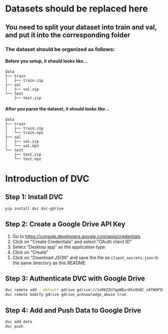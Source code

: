 # Datasets should be replaced here

## You need to split your dataset into train and val, and put it into the corresponding folder

### The dataset should be organized as follows:

#### Before you setup, it should looks like...
```
data
├── train
│   ├── train.zip
├── val
│   ├── val.zip
└── test
    ├── test.zip
```

#### After you parse the dataset, it should looks like...
```
data
├── train
│   ├── train.zip
│   └── train.npz
├── val
│   ├── val.zip
│   └── val.npz
└── test
    ├── test.zip
    └── test.npz
```

# Introduction of DVC

## Step 1: Install DVC

```bash
pip install dvc dvc-gdrive
```

## Step 2: Create a Google Drive API Key

1. Go to https://console.developers.google.com/apis/credentials
2. Click on "Create Credentials" and select "OAuth client ID"
3. Select "Desktop app" as the application type
4. Click on "Create"
5. Click on "Download JSON" and save the file as `client_secrets.json` in the same directory as this README

## Step 3: Authenticate DVC with Google Drive

```bash
dvc remote add --default gdrive gdrive://1nR6ZZU7gpNDyrKhz8hOC_vATWGP5hmMG
dvc remote modify gdrive gdrive_acknowledge_abuse true
```

## Step 4: Add and Push Data to Google Drive

```bash
dvc add data
dvc push
```
